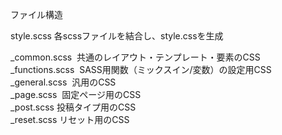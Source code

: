 ファイル構造

style.scss  各scssファイルを結合し、style.cssを生成  
  
_common.scss  共通のレイアウト・テンプレート・要素のCSS  
_functions.scss  SASS用関数（ミックスイン/変数）の設定用CSS  
_general.scss  汎用のCSS  
_page.scss  固定ページ用のCSS  
_post.scss  投稿タイプ用のCSS  
_reset.scss リセット用のCSS  
